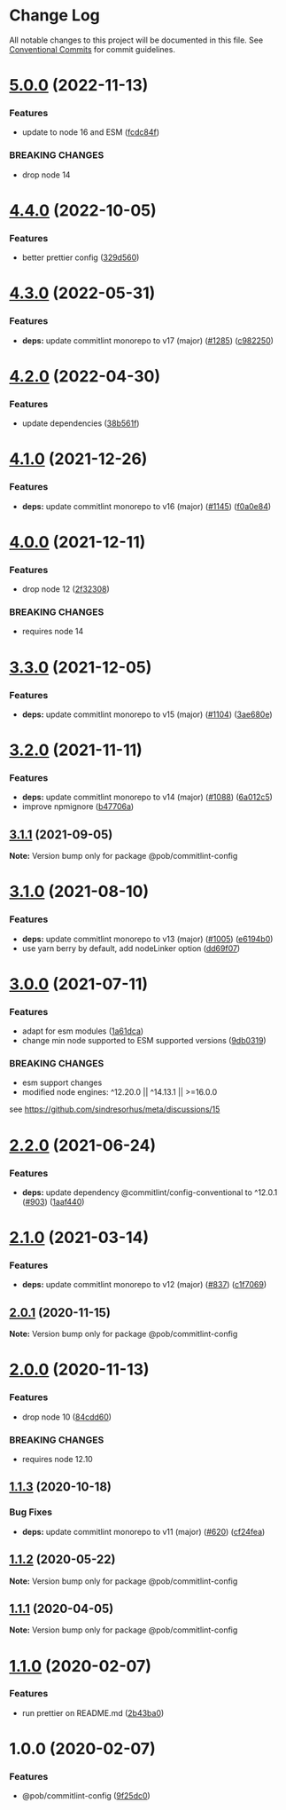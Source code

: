 # Change Log

All notable changes to this project will be documented in this file.
See [Conventional Commits](https://conventionalcommits.org) for commit guidelines.

# [5.0.0](https://github.com/christophehurpeau/pob/compare/@pob/commitlint-config@4.4.0...@pob/commitlint-config@5.0.0) (2022-11-13)


### Features

* update to node 16 and ESM ([fcdc84f](https://github.com/christophehurpeau/pob/commit/fcdc84f423ac27fd6324b673b9da340b0d22a738))


### BREAKING CHANGES

* drop node 14





# [4.4.0](https://github.com/christophehurpeau/pob/compare/@pob/commitlint-config@4.3.0...@pob/commitlint-config@4.4.0) (2022-10-05)


### Features

* better prettier config ([329d560](https://github.com/christophehurpeau/pob/commit/329d560594cade521e35a6f3237888db49f67b87))





# [4.3.0](https://github.com/christophehurpeau/pob/compare/@pob/commitlint-config@4.2.0...@pob/commitlint-config@4.3.0) (2022-05-31)


### Features

* **deps:** update commitlint monorepo to v17 (major) ([#1285](https://github.com/christophehurpeau/pob/issues/1285)) ([c982250](https://github.com/christophehurpeau/pob/commit/c9822502a35da09cc20976383f851d6a5ae56b87))





# [4.2.0](https://github.com/christophehurpeau/pob/compare/@pob/commitlint-config@4.1.0...@pob/commitlint-config@4.2.0) (2022-04-30)


### Features

* update dependencies ([38b561f](https://github.com/christophehurpeau/pob/commit/38b561f674dc54f51359c08daa22a64609f70b66))





# [4.1.0](https://github.com/christophehurpeau/pob/compare/@pob/commitlint-config@4.0.0...@pob/commitlint-config@4.1.0) (2021-12-26)


### Features

* **deps:** update commitlint monorepo to v16 (major) ([#1145](https://github.com/christophehurpeau/pob/issues/1145)) ([f0a0e84](https://github.com/christophehurpeau/pob/commit/f0a0e849adc7c441f4e01be7fd086b52077afbc4))





# [4.0.0](https://github.com/christophehurpeau/pob/compare/@pob/commitlint-config@3.3.0...@pob/commitlint-config@4.0.0) (2021-12-11)


### Features

* drop node 12 ([2f32308](https://github.com/christophehurpeau/pob/commit/2f32308b06ca74d0deb3355707e3082fa73e25dc))


### BREAKING CHANGES

* requires node 14





# [3.3.0](https://github.com/christophehurpeau/pob/compare/@pob/commitlint-config@3.2.0...@pob/commitlint-config@3.3.0) (2021-12-05)


### Features

* **deps:** update commitlint monorepo to v15 (major) ([#1104](https://github.com/christophehurpeau/pob/issues/1104)) ([3ae680e](https://github.com/christophehurpeau/pob/commit/3ae680e101f3525c1855f001f50851c3b4f7dbc0))





# [3.2.0](https://github.com/christophehurpeau/pob/compare/@pob/commitlint-config@3.1.1...@pob/commitlint-config@3.2.0) (2021-11-11)


### Features

* **deps:** update commitlint monorepo to v14 (major) ([#1088](https://github.com/christophehurpeau/pob/issues/1088)) ([6a012c5](https://github.com/christophehurpeau/pob/commit/6a012c526c7ba2447ffc712da21a944372f42a2f))
* improve npmignore ([b47706a](https://github.com/christophehurpeau/pob/commit/b47706af4f9be4f8103ec1306879bbd0a6989e6b))





## [3.1.1](https://github.com/christophehurpeau/pob/compare/@pob/commitlint-config@3.1.0...@pob/commitlint-config@3.1.1) (2021-09-05)

**Note:** Version bump only for package @pob/commitlint-config





# [3.1.0](https://github.com/christophehurpeau/pob/compare/@pob/commitlint-config@3.0.0...@pob/commitlint-config@3.1.0) (2021-08-10)


### Features

* **deps:** update commitlint monorepo to v13 (major) ([#1005](https://github.com/christophehurpeau/pob/issues/1005)) ([e6194b0](https://github.com/christophehurpeau/pob/commit/e6194b07367b1305f941501915ba6120c0533d9e))
* use yarn berry by default, add nodeLinker option ([dd69f07](https://github.com/christophehurpeau/pob/commit/dd69f07bea029aff1c3a5f1d22f5981cbbee3539))





# [3.0.0](https://github.com/christophehurpeau/pob/compare/@pob/commitlint-config@2.2.0...@pob/commitlint-config@3.0.0) (2021-07-11)


### Features

* adapt for esm modules ([1a61dca](https://github.com/christophehurpeau/pob/commit/1a61dcafefd4f00e4ea98b75fce0404bf2fa6460))
* change min node supported to ESM supported versions ([9db0319](https://github.com/christophehurpeau/pob/commit/9db031908e73eb08863685f428043dc17b3f08c2))


### BREAKING CHANGES

* esm support changes
* modified node engines: ^12.20.0 || ^14.13.1 || >=16.0.0

see https://github.com/sindresorhus/meta/discussions/15





# [2.2.0](https://github.com/christophehurpeau/pob/compare/@pob/commitlint-config@2.1.0...@pob/commitlint-config@2.2.0) (2021-06-24)


### Features

* **deps:** update dependency @commitlint/config-conventional to ^12.0.1 ([#903](https://github.com/christophehurpeau/pob/issues/903)) ([1aaf440](https://github.com/christophehurpeau/pob/commit/1aaf44062bac0468a3023dab607906c28ea73865))





# [2.1.0](https://github.com/christophehurpeau/pob/compare/@pob/commitlint-config@2.0.1...@pob/commitlint-config@2.1.0) (2021-03-14)


### Features

* **deps:** update commitlint monorepo to v12 (major) ([#837](https://github.com/christophehurpeau/pob/issues/837)) ([c1f7069](https://github.com/christophehurpeau/pob/commit/c1f7069bb0badba0c1d679d3ee363ff9e85429f3))





## [2.0.1](https://github.com/christophehurpeau/pob/compare/@pob/commitlint-config@2.0.0...@pob/commitlint-config@2.0.1) (2020-11-15)

**Note:** Version bump only for package @pob/commitlint-config





# [2.0.0](https://github.com/christophehurpeau/pob/compare/@pob/commitlint-config@1.1.3...@pob/commitlint-config@2.0.0) (2020-11-13)


### Features

* drop node 10 ([84cdd60](https://github.com/christophehurpeau/pob/commit/84cdd609edf105ca89692d913d5f363deb747ae1))


### BREAKING CHANGES

* requires node 12.10





## [1.1.3](https://github.com/christophehurpeau/pob/compare/@pob/commitlint-config@1.1.2...@pob/commitlint-config@1.1.3) (2020-10-18)


### Bug Fixes

* **deps:** update commitlint monorepo to v11 (major) ([#620](https://github.com/christophehurpeau/pob/issues/620)) ([cf24fea](https://github.com/christophehurpeau/pob/commit/cf24fea46492d2238673a344d36fc2723199073b))





## [1.1.2](https://github.com/christophehurpeau/pob/compare/@pob/commitlint-config@1.1.1...@pob/commitlint-config@1.1.2) (2020-05-22)

**Note:** Version bump only for package @pob/commitlint-config





## [1.1.1](https://github.com/christophehurpeau/pob/compare/@pob/commitlint-config@1.1.0...@pob/commitlint-config@1.1.1) (2020-04-05)

**Note:** Version bump only for package @pob/commitlint-config





# [1.1.0](https://github.com/christophehurpeau/pob/compare/@pob/commitlint-config@1.0.0...@pob/commitlint-config@1.1.0) (2020-02-07)


### Features

* run prettier on README.md ([2b43ba0](https://github.com/christophehurpeau/pob/commit/2b43ba0c07dfea9f991d88af9daf7b852853a4fa))





# 1.0.0 (2020-02-07)


### Features

* @pob/commitlint-config ([9f25dc0](https://github.com/christophehurpeau/pob/commit/9f25dc055bb811103c2b38d25dd7361991116710))
